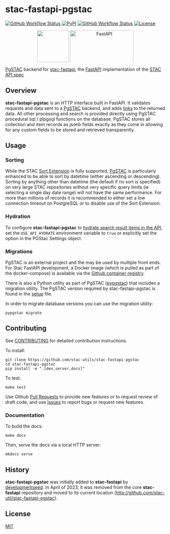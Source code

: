 # stac-fastapi-pgstac

[![GitHub Workflow Status](https://img.shields.io/github/actions/workflow/status/stac-utils/stac-fastapi-pgstac/cicd.yaml?style=for-the-badge)](https://github.com/stac-utils/stac-fastapi-pgstac/actions/workflows/cicd.yaml)
[![PyPI](https://img.shields.io/pypi/v/stac-fastapi.pgstac?style=for-the-badge)](https://pypi.org/project/stac-fastapi.pgstac)
[![GitHub Workflow Status](https://img.shields.io/github/actions/workflow/status/stac-utils/stac-fastapi-pgstac/deploy_mkdocs.yml?label=Docs&style=for-the-badge)](https://stac-utils.github.io/stac-fastapi-pgstac/)
[![License](https://img.shields.io/github/license/stac-utils/stac-fastapi-pgstac?style=for-the-badge)](https://github.com/stac-utils/stac-fastapi-pgstac/blob/main/LICENSE)

<p align="center">
  <img src="https://user-images.githubusercontent.com/10407788/174893876-7a3b5b7a-95a5-48c4-9ff2-cc408f1b6af9.png" style="vertical-align: middle; max-width: 400px; max-height: 100px;" height=100 />
  <img src="https://fastapi.tiangolo.com/img/logo-margin/logo-teal.png" alt="FastAPI" style="vertical-align: middle; max-width: 400px; max-height: 100px;" width=200 />
</p>

[PgSTAC](https://github.com/stac-utils/pgstac) backend for [stac-fastapi](https://github.com/stac-utils/stac-fastapi), the [FastAPI](https://fastapi.tiangolo.com/) implementation of the [STAC API spec](https://github.com/radiantearth/stac-api-spec)

## Overview

**stac-fastapi-pgstac** is an HTTP interface built in FastAPI.
It validates requests and data sent to a [PgSTAC](https://github.com/stac-utils/pgstac) backend, and adds [links](https://github.com/radiantearth/stac-spec/blob/master/item-spec/item-spec.md#link-object) to the returned data.
All other processing and search is provided directly using PgSTAC procedural sql / plpgsql functions on the database.
PgSTAC stores all collection and item records as jsonb fields exactly as they come in allowing for any custom fields to be stored and retrieved transparently.

## Usage

### Sorting

While the STAC [Sort Extension](https://github.com/stac-api-extensions/sort) is fully supported, [PgSTAC](https://github.com/stac-utils/pgstac) is particularly enhanced to be able to sort by datetime (either ascending or descending).
Sorting by anything other than datetime (the default if no sort is specified) on very large STAC repositories without very specific query limits (ie selecting a single day date range) will not have the same performance.
For more than millions of records it is recommended to either set a low connection timeout on PostgreSQL or to disable use of the Sort Extension.

### Hydration

To configure **stac-fastapi-pgstac** to [hydrate search result items in the API](https://github.com/stac-utils/pgstac#runtime-configurations), set the `USE_API_HYDRATE` environment variable to `true` or explicitly set the option in the PGStac Settings object.

### Migrations

PgSTAC is an external project and the may be used by multiple front ends.
For Stac FastAPI development, a Docker image (which is pulled as part of the docker-compose) is available via the [Github container registry](https://github.com/stac-utils/pgstac/pkgs/container/pgstac/81689794?tag=latest).

There is also a Python utility as part of PgSTAC ([pypgstac](https://stac-utils.github.io/pgstac/pypgstac/)) that includes a migration utility.
The PgSTAC version required by stac-fastapi-pgstac is found in the [setup](http://github.com/stac-utils/stac-fastapi-pgstac/blob/main/setup.py) file.

In order to migrate database versions you can use the migration utility:

```shell
pypgstac migrate
```

## Contributing

See [CONTRIBUTING](https://github.com/stac-utils/stac-fastapi-pgstac/blob/main/CONTRIBUTING.md) for detailed contribution instructions.

To install:

```shell
git clone https://github.com/stac-utils/stac-fastapi-pgstac
cd stac-fastapi-pgstac
pip install -e ".[dev,server,docs]"
```

To test:

```shell
make test
```

Use Github [Pull Requests](https://github.com/stac-utils/stac-fastapi-pgstac/pulls) to provide new features or to request review of draft code, and use [Issues](https://github.com/stac-utils/stac-fastapi-pgstac/issues) to report bugs or request new features.

### Documentation

To build the docs:

```shell
make docs
```

Then, serve the docs via a local HTTP server:

```shell
mkdocs serve
```

## History

**stac-fastapi-pgstac** was initially added to **stac-fastapi** by [developmentseed](https://github.com/developmentseed).
In April of 2023, it was removed from the core **stac-fastapi** repository and moved to its current location (<http://github.com/stac-util/stac-fastapi-pgstac>).

## License

[MIT](https://github.com/stac-utils/stac-fastapi-pgstac/blob/main/LICENSE)

<!-- markdownlint-disable-file MD033 -->
